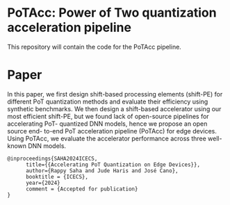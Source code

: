 # PoTAcc: Power of Two quantization acceleration pipeline
This repository will contain the code for the PoTAcc pipeline.

# Paper
In this paper, we first design shift-based processing elements
(shift-PE) for different PoT quantization methods and evaluate
their efficiency using synthetic benchmarks. We then design a
shift-based accelerator using our most efficient shift-PE, but
we found lack of open-source pipelines for accelerating PoT-
quantized DNN models, hence we propose an open source end-
to-end PoT acceleration pipeline (PoTAcc) for edge devices.
Using PoTAcc, we evaluate the accelerator performance across
three well-known DNN models. 

```
@inproceedings{SAHA2024ICECS,
      title={{Accelerating PoT Quantization on Edge Devices}}, 
      author={Rappy Saha and Jude Haris and José Cano},
      booktitle = {ICECS},
      year={2024}
      comment = {Accepted for publication}
}
```